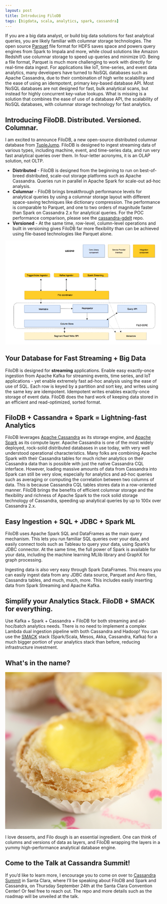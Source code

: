```yaml
---
layout: post
title: Introducing FiloDB
tags: [bigdata, scala, analytics, spark, cassandra]
---
```


If you are a big data analyst, or build big data solutions for fast analytical queries, you are likely familiar with columnar storage technologies.  The open source [Parquet](http://parquet.io) file format for HDFS saves space and powers query engines from Spark to Impala and more, while cloud solutions like Amazon Redshift use columnar storage to speed up queries and minimize I/O.  Being a file format, Parquet is much more challenging to work with directly for real-time data ingest.  For applications like IoT, time-series, and event data analytics, many developers have turned to NoSQL databases such as Apache Cassandra, due to their combination of high write scalability and the ease of using an idempotent, primary key-based database API.  Most NoSQL databases are not designed for fast, bulk analytical scans, but instead for highly concurrent key-value lookups.  What is missing is a solution that combines the ease of use of a database API, the scalability of NoSQL databases, with columnar storage technology for fast analytics.

## Introducing FiloDB.  Distributed.  Versioned.  Columnar.

I am excited to announce FiloDB, a new open-source distributed columnar database from [TupleJump](http://www.tuplejump.com).  FiloDB is designed to ingest streaming data of various types, including machine, event, and time-series data, and run very fast analytical queries over them.  In four-letter acronyms, it is an OLAP solution, not OLTP.

* **Distributed** - FiloDB is designed from the beginning to run on best-of-breed distributed, scale-out storage platforms such as Apache Cassandra.  Queries run in parallel in Apache Spark for scale-out ad-hoc analysis.
* **Columnar** - FiloDB brings breakthrough performance levels for analytical queries by using a columnar storage layout with different space-saving techniques like dictionary compression.  The performance is comparable to Parquet, and one to two orders of magnitude faster than Spark on Cassandra 2.x for analytical queries.  For the POC performance comparison, please see the [cassandra-gdelt](http://github.com/velvia/cassandra-gdelt) repo.
* **Versioned** - At the same time, row-level, column-level operations and built in versioning gives FiloDB far more flexibility than can be achieved using file-based technologies like Parquet alone.

![FiloDB architecture](/images/filodb_architecture.png)

## Your Database for Fast Streaming + Big Data

FiloDB is designed for **streaming** applications.  Enable easy exactly-once ingestion from Apache Kafka for streaming events, time series, and IoT applications - yet enable extremely fast ad-hoc analysis using the ease of use of SQL.  Each row is keyed by a partition and sort key, and writes using the same key are idempotent.  Idempotent writes enables exactly-once storage of event data.  FiloDB does the hard work of keeping data stored in an efficient and read-optimized, sorted format.

## FiloDB + Cassandra + Spark = Lightning-fast Analytics

FiloDB leverages [Apache Cassandra](https://cassandra.apache.org/) as its storage engine, and [Apache Spark](http://spark.apache.org) as its compute layer.  Apache Cassandra is one of the most widely deployed, rock-solid distributed databases in use today, with very well understood operational characteristics.  Many folks are combining Apache Spark with their Cassandra tables for much richer analytics on their Cassandra data than is possible with just the native Cassandra CQL interface.  However, loading massive amounts of data from Cassandra into Spark can still be very slow, especially for analytics and ad-hoc queries such as averaging or computing the correlation between two columns of data.  This is because Cassandra CQL tables stores data in a row-oriented manner.  FiloDB brings the benefits of efficient columnar storage and the flexibility and richness of Apache Spark to the rock solid storage technology of Cassandra, speeding up analytical queries by up to 100x over Cassandra 2.x.

## Easy Ingestion + SQL + JDBC + Spark ML

FiloDB uses Apache Spark SQL and DataFrames as the main query mechanism.  This lets you run familiar SQL queries over your data, and easily connect tools such as Tableau to query your data, using Spark’s JDBC connector.  At the same time, the full power of Spark is available for your data, including the machine learning MLlib library and GraphX for graph processing.

Ingesting data is also very easy through Spark DataFrames.  This means you can easily ingest data from any JDBC data source, Parquet and Avro files, Cassandra tables, and much, much, more.  This includes easily inserting data from Spark Streaming and Apache Kafka.

## Simplify your Analytics Stack.  FiloDB + SMACK for everything.

Use Kafka + Spark + Cassandra + FiloDB for both streaming and ad-hoc/batch analytics needs.  There is no need to implement a complex Lambda dual ingestion pipeline with both Cassandra and Hadoop!   You can use the [SMACK](http://noetl.org) stack (Spark/Scala, Mesos, Akka, Cassandra, Kafka) for a much bigger portion of your analytics stack than before, reducing infrastructure investment.

## What's in the name?

![Dan tat](/images/Dantat.jpg)

I love desserts, and Filo dough is an essential ingredient.  One can think of columns and versions of data as layers, and FiloDB wrapping the layers in a yummy high-performance analytical database engine.

## Come to the Talk at Cassandra Summit!

If you’d like to learn more, I encourage you to come on over to [Cassandra Summit](http://cassandrasummit-datastax.com/?source=) in Santa Clara, where I’ll be speaking about FiloDB and Spark and Cassandra, on Thursday September 24th at the Santa Clara Convention Center!  Or feel free to reach out.  The repo and more details such as the roadmap will be unveiled at the talk.


